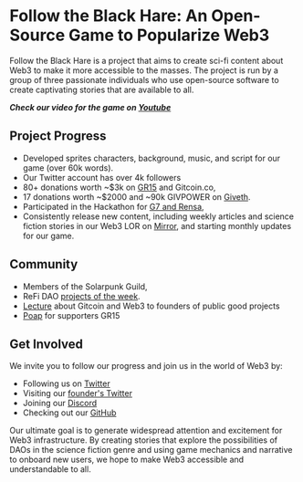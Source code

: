 # Follow the Black Hare: An Open-Source Game to Popularize Web3
Follow the Black Hare is a project that aims to create sci-fi content about Web3 to make it more accessible to the masses. The project is run by a group of three passionate individuals who use open-source software to create captivating stories that are available to all.

***Check our video for the game on [Youtube](https://youtu.be/AYJo50ySMH8)***



## Project Progress
*  Developed sprites characters, background, music, and script for our game (over 60k words). 
* Our Twitter account has over 4k followers
* 80+ donations worth ~$3k on [GR15](https://gitcoin.co/grants/7851/follow-the-black-hare-an-open-source-game-to-popularize-web3) and Gitcoin.co, 
* 17 donations worth ~$2000 and ~90k GIVPOWER on [Giveth](https://giveth.io/project/follow-the-black-hare).
* Participated in the Hackathon for [G7 and Rensa](https://github.com/H1na/FBH-G7-game), 
* Consistently release new content, including weekly articles and science fiction stories in our Web3 LOR on [Mirror](https://mirror.xyz/0x7587Cfbd20E5A970209526b4D1f69dBAae8Bed37), and starting monthly updates for our game.
## Community
* Members of the Solarpunk Guild, 
* ReFi DAO [projects of the week](https://twitter.com/Linggih_ngurah/status/1625942544940146688).
* [Lecture](https://twitter.com/stia_me/status/1638092016155521029) about Gitcoin and Web3 to founders of public good projects
* [Poap](https://www.poap.delivery/follow-the-black-hare) for supporters GR15
## Get Involved
We invite you to follow our progress and join us in the world of Web3 by:
* Following us on [Twitter](https://twitter.com/FollowBlackHare)
* Visiting our [founder's Twitter](https://twitter.com/stia_me)
* Joining our [Discord](https://discord.gg/tqRWmHMS)
* Checking out our [GitHub](https://github.com/H1na)


Our ultimate goal is to generate widespread attention and excitement for Web3 infrastructure. By creating stories that explore the possibilities of DAOs in the science fiction genre and using game mechanics and narrative to onboard new users, we hope to make Web3 accessible and understandable to all.

